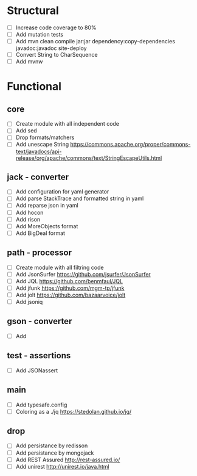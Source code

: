 # Structural
- [ ] Increase code coverage to 80%
- [ ] Add mutation tests
- [ ] Add mvn clean compile jar:jar dependency:copy-dependencies javadoc:javadoc site-deploy
- [ ] Convert String to CharSequence
- [ ] Add mvnw

# Functional
## core
- [ ] Create module with all independent code
- [ ] Add sed
- [ ] Drop formats/matchers
- [ ] Add unescape String https://commons.apache.org/proper/commons-text/javadocs/api-release/org/apache/commons/text/StringEscapeUtils.html

## jack - converter
- [ ] Add configuration for yaml generator
- [ ] Add parse StackTrace and formatted string in yaml
- [ ] Add reparse json in yaml
- [ ] Add hocon
- [ ] Add rison
- [ ] Add MoreObjects format
- [ ] Add BigDeal format

## path - processor
- [ ] Create module with all filtring code
- [ ] Add JsonSurfer https://github.com/jsurfer/JsonSurfer
- [ ] Add JQL https://github.com/benmfaul/JQL 
- [ ] Add jfunk https://github.com/mgm-tp/jfunk
- [ ] Add jolt https://github.com/bazaarvoice/jolt
- [ ] Add jsoniq

## gson - converter
- [ ] Add

## test - assertions
- [ ] Add JSONassert

## main
- [ ] Add typesafe.config
- [ ] Coloring as a ./jq https://stedolan.github.io/jq/

## drop
- [ ] Add persistance by redisson
- [ ] Add persistance by mongojack
- [ ] Add REST Assured http://rest-assured.io/
- [ ] Add unirest http://unirest.io/java.html
